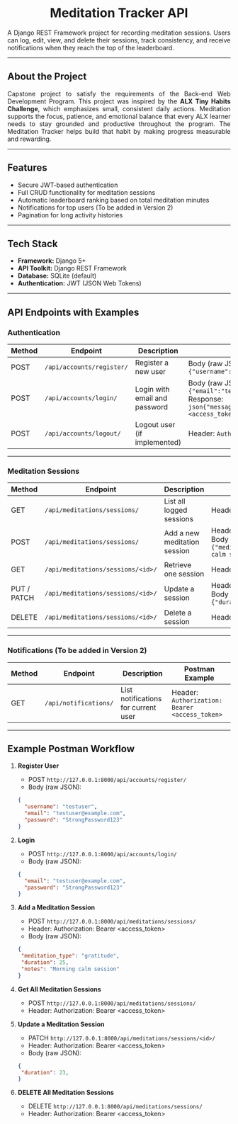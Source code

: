 <h1 align="center">Meditation Tracker API</h1>

<p align="justify">
A Django REST Framework project for recording meditation sessions.  
Users can log, edit, view, and delete their sessions, track consistency, and receive notifications when they reach the top of the leaderboard.
</p>

---

## About the Project

<p align="justify">
Capstone project to satisfy the requirements of the Back-end Web Development Program.  
This project was inspired by the <strong>ALX Tiny Habits Challenge</strong>, which emphasizes small, consistent daily actions.  
Meditation supports the focus, patience, and emotional balance that every ALX learner needs to stay grounded and productive throughout the program.  
The Meditation Tracker helps build that habit by making progress measurable and rewarding.
</p>

---

## Features

- Secure JWT-based authentication  
- Full CRUD functionality for meditation sessions  
- Automatic leaderboard ranking based on total meditation minutes  
- Notifications for top users  (To be added in Version 2)
- Pagination for long activity histories  

---

## Tech Stack

- **Framework:** Django 5+  
- **API Toolkit:** Django REST Framework  
- **Database:** SQLite (default)  
- **Authentication:** JWT (JSON Web Tokens)  

---

## API Endpoints with Examples

### Authentication

| Method | Endpoint | Description | Postman Example |
|--------|----------|-------------|----------------|
| POST | `/api/accounts/register/` | Register a new user | Body (raw JSON):<br>```{"username":"testuser","email":"testuser@example.com","password":"StrongPassword123"}``` |
| POST | `/api/accounts/login/` | Login with email and password | Body (raw JSON):<br>```{"email":"testuser@example.com","password":"StrongPassword123"}```<br>Response:<br>```json{"message":"Login was successful.","refresh":"<refresh_token>","access":"<access_token>","user":{"id":5,"username":"testuser","email":"testuser@example.com"}}``` |
| POST | `/api/accounts/logout/` | Logout user (if implemented) | Header: `Authorization: Bearer <access_token>` |

---

### Meditation Sessions

| Method | Endpoint | Description | Postman Example |
|--------|----------|-------------|----------------|
| GET | `/api/meditations/sessions/` | List all logged sessions | Header: `Authorization: Bearer <access_token>` |
| POST | `/api/meditations/sessions/` | Add a new meditation session | Header: `Authorization: Bearer <access_token>`<br>Body (raw JSON):<br>```{"meditation_type":"mindfulness","duration":25,"notes":"Morning calm session"}``` |
| GET | `/api/meditations/sessions/<id>/` | Retrieve one session | Header: `Authorization: Bearer <access_token>` |
| PUT / PATCH | `/api/meditations/sessions/<id>/` | Update a session | Header: `Authorization: Bearer <access_token>`<br>Body (raw JSON):<br>```{"duration":30,"notes":"Extended session"}``` |
| DELETE | `/api/meditations/sessions/<id>/` | Delete a session | Header: `Authorization: Bearer <access_token>` |

---

### Notifications (To be added in Version 2)

| Method | Endpoint | Description | Postman Example |
|--------|----------|-------------|----------------|
| GET | `/api/notifications/` | List notifications for current user | Header: `Authorization: Bearer <access_token>` |

---

## Example Postman Workflow

1. **Register User**  
   - POST `http://127.0.0.1:8000/api/accounts/register/`  
   - Body (raw JSON):  
   ```json
   {
     "username": "testuser",
     "email": "testuser@example.com",
     "password": "StrongPassword123"
   }
2. **Login** 
   - POST `http://127.0.0.1:8000/api/accounts/login/`  
   - Body (raw JSON): 
   ```json 
   {
     "email": "testuser@example.com",
     "password": "StrongPassword123"
   }
3. **Add a Meditation Session** 
   - POST `http://127.0.0.1:8000/api/meditations/sessions/`  
   - Header: Authorization: Bearer <access_token>
   - Body (raw JSON):  
   ```json
   {
    "meditation_type": "gratitude",
    "duration": 25,
    "notes": "Morning calm session"
   }

4. **Get All Meditation Sessions** 
   - POST `http://127.0.0.1:8000/api/meditations/sessions/` 
   - Header: Authorization: Bearer <access_token> 
   
5. **Update a Meditation Session** 
   - PATCH `http://127.0.0.1:8000/api/meditations/sessions/<id>/`  
   - Header: Authorization: Bearer <access_token>
   - Body (raw JSON):  
   ```json
   {
    "duration": 23,
   }

6. **DELETE All Meditation Sessions** 
   - DELETE `http://127.0.0.1:8000/api/meditations/sessions/` 
   - Header: Authorization: Bearer <access_token> 
   